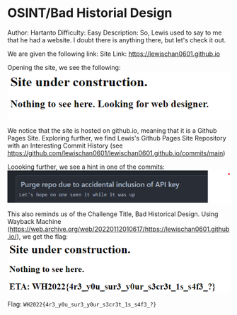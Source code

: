 # OSINT/Bad Historial Design
Author: Hartanto
Difficulty: Easy
Description: 
So, Lewis used to say to me that he had a website. I doubt there is anything there, but let's check it out.

We are given the following link:
Site Link: https://lewischan0601.github.io

Opening the site, we see the following: 
![image](./main_image.png)

We notice that the site is hosted on github.io, meaning that it is a Github Pages Site. Exploring further, we find Lewis's Github Pages Site Repository with an Interesting Commit History (see https://github.com/lewischan0601/lewischan0601.github.io/commits/main)

Loooking further, we see a hint in one of the commits:
![image](./github_hint.png)

This also reminds us of the Challenge Title, Bad Historical Design. Using Wayback Machine (https://web.archive.org/web/20220112010617/https://lewischan0601.github.io/), we get the flag: 
![image](./flag.png)

Flag: ```WH2022{4r3_y0u_sur3_y0ur_s3cr3t_1s_s4f3_?}```
